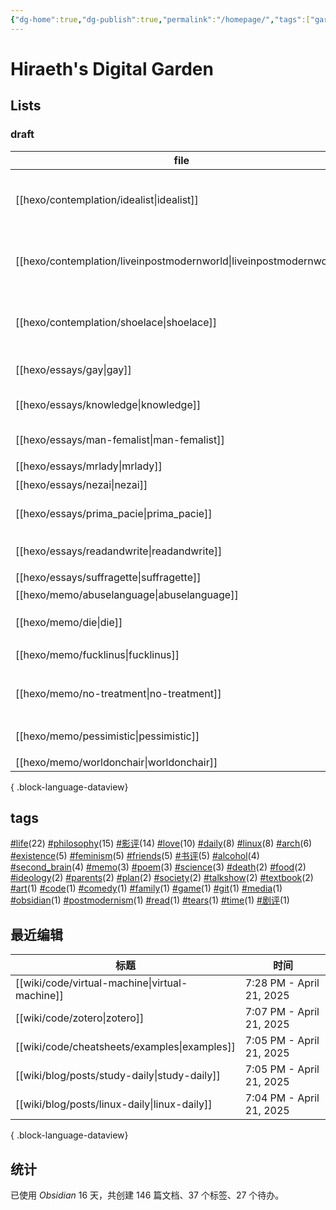```yaml
---
{"dg-home":true,"dg-publish":true,"permalink":"/homepage/","tags":["gardenEntry"],"dgPassFrontmatter":true,"noteIcon":""}
---
```



# Hiraeth's Digital Garden

## Lists

### draft

| file                                                                   | title               | tags                                                         |
| ---------------------------------------------------------------------- | ------------------- | ------------------------------------------------------------ |
| [[hexo/contemplation/idealist\|idealist]]                           | 一个理想主义者的辩白          | <ul><li>philosophy</li><li>life</li><li>existence</li></ul>  |
| [[hexo/contemplation/liveinpostmodernworld\|liveinpostmodernworld]] | 后现代生活               | <ul><li>life</li><li>society</li><li>postmodernism</li></ul> |
| [[hexo/contemplation/shoelace\|shoelace]]                           | 饥饿的死刑犯              | <ul><li>philosophy</li><li>life</li><li>death</li></ul>      |
| [[hexo/essays/gay\|gay]]                                            | 从男同看父权制             | <ul></ul>                                                    |
| [[hexo/essays/knowledge\|knowledge]]                                | 什么是知识               | <ul><li>philosophy</li></ul>                                 |
| [[hexo/essays/man-femalist\|man-femalist]]                          | 身为男性的女权主义者          | <ul></ul>                                                    |
| [[hexo/essays/mrlady\|mrlady]]                                      | 先生女士                | <ul></ul>                                                    |
| [[hexo/essays/nezai\|nezai]]                                        | 魔童哪吒                | 影评                                                           |
| [[hexo/essays/prima_pacie\|prima_pacie]]                            | 《初步举证》              | <ul><li>影评</li></ul>                                         |
| [[hexo/essays/readandwrite\|readandwrite]]                          | readandwrite        | <ul><li>read</li></ul>                                       |
| [[hexo/essays/suffragette\|suffragette]]                            | suffragette         | <ul></ul>                                                    |
| [[hexo/memo/abuselanguage\|abuselanguage]]                          | 对语言的滥用              | \-                                                           |
| [[hexo/memo/die\|die]]                                              | 无论如何                | <ul><li>life</li></ul>                                       |
| [[hexo/memo/fucklinus\|fucklinus]]                                  | So linux, Fuck you! | <ul></ul>                                                    |
| [[hexo/memo/no-treatment\|no-treatment]]                            | 为什么拒绝治疗             | <ul><li>life</li><li>philosophy</li></ul>                    |
| [[hexo/memo/pessimistic\|pessimistic]]                              | 社会学的悲观倾向            | <ul><li>philosophy</li></ul>                                 |
| [[hexo/memo/worldonchair\|worldonchair]]                            | worldonchair        | <ul></ul>                                                    |

{ .block-language-dataview}

<!--
| file                                                                   | title                | tags                                                                                           | version    |
| ---------------------------------------------------------------------- | -------------------- | ---------------------------------------------------------------------------------------------- | ---------- |
| [[hexo/diary/breakup\|breakup]]                                     | 广式早午饭、紫竹院公园和酒吧的一天    | <ul><li>love</li><li>friends</li><li>life</li></ul>                                            | stable     |
| [[hexo/diary/dormitory\|dormitory]]                                 | 记又一次搬宿舍              | <ul><li>daily</li></ul>                                                                        | stable     |
| [[hexo/diary/intophd\|intophd]]                                     | 考博后续                 | <ul><li>life</li></ul>                                                                         | stable     |
| [[hexo/diary/jinzhou\|jinzhou]]                                     | 清明锦州行                | <ul><li>daily</li><li>life</li></ul>                                                           | stable     |
| [[hexo/diary/party\|party]]                                         | party                | <ul><li>friends</li><li>alcohol</li></ul>                                                      | stable     |
| [[hexo/diary/phd\|phd]]                                             | 考博前后的小记              | <ul><li>life</li><li>tears</li></ul>                                                           | stable     |
| [[hexo/diary/starbuck\|starbuck]]                                   | 宜宾招待所、北京坊、星巴克的一天     | <ul><li>alcohol</li><li>friends</li><li>food</li><li>life</li><li>love</li><li>daily</li></ul> | stable     |
| [[hexo/diary/ti12\|ti12]]                                           | Enjoy Dota, enjoy    | <ul><li>game</li></ul>                                                                         | stable     |
| [[hexo/essays/Barbie\|Barbie]]                                      | 作为商品的《芭比》：一部不能更好的电影  | <ul><li>影评</li><li>feminism</li></ul>                                                          | stable     |
| [[hexo/essays/science\|science]]                                    | 自然科学何以可能             | <ul><li>philosophy</li><li>science</li></ul>                                                   | stable     |
| [[hexo/essays/talkshow\|talkshow]]                                  | 对脱口秀的一些看法            | <ul><li>comedy</li><li>life</li></ul>                                                          | stable     |
| [[hexo/essays/xiaoshideta\|xiaoshideta]]                            | 锐评《消失的她》             | <ul><li>影评</li></ul>                                                                           | stable     |
| [[hexo/contemplation/Existence\|Existence]]                         | 我存在！                 | <ul><li>existence</li><li>philosophy</li></ul>                                                 | rc         |
| [[hexo/contemplation/free-and-death\|free-and-death]]               | 若自杀不自由，则生存不勇敢        | <ul><li>philosophy</li><li>death</li></ul>                                                     | rc         |
| [[hexo/contemplation/loveillusion\|loveillusion]]                   | 千万种爱情，和我的爱情          | <ul><li>love</li><li>friends</li><li>life</li><li>poem</li></ul>                               | rc         |
| [[hexo/contemplation/question\|question]]                           | 哲学是发问                | <ul><li>philosophy</li><li>existence</li></ul>                                                 | rc         |
| [[hexo/diary/cook\|cook]]                                           | 厨艺养成ing              | <ul><li>food</li></ul>                                                                         | rc         |
| [[hexo/essays/evacuate\|evacuate]]                                  | 《从21世纪安全撤离》影评        | <ul><li>影评</li></ul>                                                                           | rc         |
| [[hexo/essays/introspection\|introspection]]                        | 一些反思                 | <ul><li>talkshow</li></ul>                                                                     | rc         |
| [[hexo/memo/whyblog\|whyblog]]                                      | 为什么写博客？              | <ul><li>memo</li><li>life</li></ul>                                                            | rc         |
| [[hexo/dynamic/fragmentsaboutlove\|fragmentsaboutlove]]             | 对感情的零碎想法             | <ul><li>love</li><li>life</li></ul>                                                            | hide       |
| [[hexo/contemplation/idealist\|idealist]]                           | 一个理想主义者的辩白           | <ul><li>philosophy</li><li>life</li><li>existence</li></ul>                                    | draft      |
| [[hexo/contemplation/liveinpostmodernworld\|liveinpostmodernworld]] | 后现代生活                | <ul><li>life</li><li>society</li><li>postmodernism</li></ul>                                   | draft      |
| [[hexo/contemplation/shoelace\|shoelace]]                           | 饥饿的死刑犯               | <ul><li>philosophy</li><li>life</li><li>death</li></ul>                                        | draft      |
| [[hexo/essays/gay\|gay]]                                            | 从男同看父权制              | <ul></ul>                                                                                      | draft      |
| [[hexo/essays/knowledge\|knowledge]]                                | 什么是知识                | <ul><li>philosophy</li></ul>                                                                   | draft      |
| [[hexo/essays/man-femalist\|man-femalist]]                          | 身为男性的女权主义者           | <ul></ul>                                                                                      | draft      |
| [[hexo/essays/mrlady\|mrlady]]                                      | 先生女士                 | <ul></ul>                                                                                      | draft      |
| [[hexo/essays/nezai\|nezai]]                                        | 魔童哪吒                 | 影评                                                                                             | draft      |
| [[hexo/essays/prima_pacie\|prima_pacie]]                            | 《初步举证》               | <ul><li>影评</li></ul>                                                                           | draft      |
| [[hexo/essays/readandwrite\|readandwrite]]                          | readandwrite         | <ul><li>read</li></ul>                                                                         | draft      |
| [[hexo/essays/suffragette\|suffragette]]                            | suffragette          | <ul></ul>                                                                                      | draft      |
| [[hexo/memo/abuselanguage\|abuselanguage]]                          | 对语言的滥用               | \-                                                                                             | draft      |
| [[hexo/memo/die\|die]]                                              | 无论如何                 | <ul><li>life</li></ul>                                                                         | draft      |
| [[hexo/memo/fucklinus\|fucklinus]]                                  | So linux, Fuck you!  | <ul></ul>                                                                                      | draft      |
| [[hexo/memo/no-treatment\|no-treatment]]                            | 为什么拒绝治疗              | <ul><li>life</li><li>philosophy</li></ul>                                                      | draft      |
| [[hexo/memo/pessimistic\|pessimistic]]                              | 社会学的悲观倾向             | <ul><li>philosophy</li></ul>                                                                   | draft      |
| [[hexo/memo/worldonchair\|worldonchair]]                            | worldonchair         | <ul></ul>                                                                                      | draft      |
| [[hexo/diary/plan\|plan]]                                           | 做点计划                 | <ul><li>plan</li></ul>                                                                         | deprecated |
| [[hexo/essays/art9game\|art9game]]                                  | 第九艺术                 | <ul><li>art</li></ul>                                                                          | beta       |
| [[hexo/essays/herstory\|herstory]]                                  | 不要玩他们的游戏             | <ul><li>影评</li><li>feminism</li></ul>                                                          | beta       |
| [[hexo/essays/jumping\|jumping]]                                    | 阿里巴巴后续               | \-                                                                                             | beta       |
| [[hexo/memo/intheworld\|intheworld]]                                | 疲惫地入世                | <ul><li>life</li><li>daily</li></ul>                                                           | beta       |
| [[hexo/memo/repeat\|repeat]]                                        | 重复的效果                | <ul></ul>                                                                                      | beta       |
| [[hexo/memo/shameknowledge\|shameknowledge]]                        | 某种对知识的羞耻             | memo                                                                                           | beta       |
| [[hexo/memo/vmc\|vmc]]                                              | 从智能底盘说起              | <ul><li>memo</li></ul>                                                                         | beta       |
| [[hexo/about\|about]]                                               | about                | \-                                                                                             | \-         |
| [[hexo/blunt/trashman\|trashman]]                                   | 骂男人                  | <ul><li>feminism</li></ul>                                                                     | \-         |
| [[hexo/blunt/trashwoman\|trashwoman]]                               | 骂女人                  | <ul></ul>                                                                                      | \-         |
| [[hexo/diary/week\|week]]                                           | 一些周记                 | <ul><li>daily</li></ul>                                                                        | \-         |
| [[hexo/dynamic/bookfilmmusicreview\|bookfilmmusicreview]]           | 书影音评合集               | <ul><li>书评</li><li>影评</li></ul>                                                                | \-         |
| [[hexo/dynamic/timetable\|timetable]]                               | 间歇性踌躇满志              | <ul><li>daily</li><li>life</li></ul>                                                           | \-         |
| [[hexo/dynamic/update\|update]]                                     | 近期更新与往期推荐            | <ul></ul>                                                                                      | \-         |
| [[hexo/essays/JohnnyKeepWalking\|JohnnyKeepWalking]]                | 《年会不能停》的简单影评         | <ul><li>影评</li><li>ideology</li></ul>                                                          | \-         |
| [[hexo/essays/alibaba\|alibaba]]                                    | 做题家、数学家和无良媒体         | <ul><li>media</li></ul>                                                                        | \-         |
| [[hexo/essays/copyleft\|copyleft]]                                  | copyleft             | <ul></ul>                                                                                      | \-         |
| [[hexo/essays/dome\|dome]]                                          | 诺顿穹顶、决定论与自由意志        | <ul><li>science</li><li>philosophy</li><li>life</li></ul>                                      | \-         |
| [[hexo/essays/fire-of-love\|fire-of-love]]                          | 跃入永恒的爱情              | <ul><li>love</li><li>friends</li><li>影评</li></ul>                                              | \-         |
| [[hexo/essays/freedom\|freedom]]                                    | freedom              | <ul></ul>                                                                                      | \-         |
| [[hexo/essays/homeless\|homeless]]                                  | 无家可归之人               | <ul><li>parents</li><li>family</li></ul>                                                       | \-         |
| [[hexo/essays/introexistentialism\|introexistentialism]]            | 当代危机和存在主义            | <ul><li>philosophy</li><li>life</li><li>existence</li></ul>                                    | \-         |
| [[hexo/essays/introphilosophy\|introphilosophy]]                    | 前往痛苦之路：个人观点的哲学入门推荐   | <ul><li>philosophy</li></ul>                                                                   | \-         |
| [[hexo/essays/memoryandidentity\|memoryandidentity]]                | 记忆与个人同一性             | <ul><li>existence</li><li>philosophy</li></ul>                                                 | \-         |
| [[hexo/essays/onlytheriverflows\|onlytheriverflows]]                | 《河边的错误》影评            | <ul><li>影评</li><li>书评</li></ul>                                                                | \-         |
| [[hexo/essays/orb\|orb]]                                            | ？                    | <ul><li>philosophy</li></ul>                                                                   | \-         |
| [[hexo/essays/pegasus2\|pegasus2]]                                  | 《飞驰人生2》观后感           | <ul><li>影评</li></ul>                                                                           | \-         |
| [[hexo/essays/replicant\|replicant]]                                | 神、人、人造人和弑父           | \-                                                                                             | \-         |
| [[hexo/essays/road\|road]]                                          | 在路上：对公路电影的粗浅看法       | <ul><li>影评</li></ul>                                                                           | \-         |
| [[hexo/essays/science2\|science2]]                                  | 作为一种方法论的科学           | \-                                                                                             | \-         |
| [[hexo/essays/sciencefiction\|sciencefiction]]                      | 对科幻的一点看法             | <ul><li>science</li></ul>                                                                      | \-         |
| [[hexo/essays/talkshow-patch\|talkshow-patch]]                      | 再谈脱口秀:一些澄清和狡辩，以及再次锐评 | <ul><li>talkshow</li><li>feminism</li></ul>                                                    | \-         |
| [[hexo/essays/yolo\|yolo]]                                          | 《热辣滚烫》观后感            | <ul><li>影评</li></ul>                                                                           | \-         |
| [[hexo/memo/2am\|2am]]                                              | 凌晨两点半                | <ul><li>poem</li></ul>                                                                         | \-         |
| [[hexo/memo/No\|No]]                                                | No!                  | <ul><li>poem</li></ul>                                                                         | \-         |
| [[hexo/memo/actingparents\|actingparents]]                          | 对父母形象的表演             | <ul><li>parents</li></ul>                                                                      | \-         |
| [[hexo/memo/arrowoftime\|arrowoftime]]                              | 时间是一种幻觉              | <ul><li>time</li><li>love</li></ul>                                                            | \-         |
| [[hexo/memo/heartofpoplar\|heartofpoplar]]                          | heartofpoplar        | \-                                                                                             | \-         |
| [[hexo/memo/idiot\|idiot]]                                          | 《白痴》！                | <ul><li>书评</li><li>剧评</li></ul>                                                                | \-         |
| [[hexo/memo/kafka\|kafka]]                                          | kafka                | <ul><li>书评</li></ul>                                                                           | \-         |
| [[hexo/memo/marriage\|marriage]]                                    | 婚姻、爱情、自我和孤独          | <ul><li>影评</li><li>life</li><li>love</li></ul>                                                 | \-         |
| [[hexo/memo/oneisnone\|oneisnone]]                                  | 只有一次等于没有             | <ul><li>life</li><li>arch</li><li>love</li></ul>                                               | \-         |
| [[hexo/memo/pieces-of-me\|pieces-of-me]]                            | 我的碎片                 | \-                                                                                             | \-         |
| [[hexo/memo/whim\|whim]]                                            | 我脑袋里的杂乱想法            | <ul><li>daily</li><li>life</li><li>love</li></ul>                                              | \-         |
| [[hexo/memo/whotomarry\|whotomarry]]                                | 生活在一起                | <ul><li>love</li><li>life</li></ul>                                                            | \-         |
| [[hexo/test\|test]]                                                 | 测试                   | \-                                                                                             | \-         |

{ .block-language-dataview}
-->

<!--
beta:
| file                                            | title    | excerpt                 | tags                                  |
| ----------------------------------------------- | -------- | ----------------------- | ------------------------------------- |
| [[hexo/essays/art9game\|art9game]]           | 第九艺术     | 作为第九艺术的游戏               | <ul><li>art</li></ul>                 |
| [[hexo/essays/herstory\|herstory]]           | 不要玩他们的游戏 | 《好东西》的观后赞美              | <ul><li>影评</li><li>feminism</li></ul> |
| [[hexo/essays/jumping\|jumping]]             | 阿里巴巴后续   | 姜萍事件的后续                 | \-                                    |
| [[hexo/memo/intheworld\|intheworld]]         | 疲惫地入世    | I'm so tired, exhausted | <ul><li>life</li><li>daily</li></ul>  |
| [[hexo/memo/repeat\|repeat]]                 | 重复的效果    | 突然关于重复的效果               | <ul></ul>                             |
| [[hexo/memo/shameknowledge\|shameknowledge]] | 某种对知识的羞耻 | 某种对知识的羞耻                | memo                                  |
| [[hexo/memo/vmc\|vmc]]                       | 从智能底盘说起  | 存在于现实世界的方式              | <ul><li>memo</li></ul>                |

{ .block-language-dataview}
rc:
| file                                                     | title         | excerpt                                                            | tags                                                             |
| -------------------------------------------------------- | ------------- | ------------------------------------------------------------------ | ---------------------------------------------------------------- |
| [[hexo/contemplation/Existence\|Existence]]           | 我存在！          | 焦虑、抑郁和荒诞激情，促使我企图用某种方式消耗掉我自己。我要在我耗尽的过程中写下我自己，非这样不可。                 | <ul><li>existence</li><li>philosophy</li></ul>                   |
| [[hexo/contemplation/free-and-death\|free-and-death]] | 若自杀不自由，则生存不勇敢 | 人没有出生的自由，却有死亡的义务。因此，人没有活着的责任，并应该有死亡的的权利。正因为人随时可以自杀，才使得坚持活着是需要勇气的事。 | <ul><li>philosophy</li><li>death</li></ul>                       |
| [[hexo/contemplation/loveillusion\|loveillusion]]     | 千万种爱情，和我的爱情   | 爱情也许是一种幻光，但人总要追逐的幻光，否则如臧克家的诗：“但谁把幻光看成幻光，谁便沉入无边的苦海”。                | <ul><li>love</li><li>friends</li><li>life</li><li>poem</li></ul> |
| [[hexo/contemplation/question\|question]]             | 哲学是发问         | 与其回答“哲学是什么”，不如考虑“什么是哲学”。在我看来，不断地提问，是哲学的重要部分。                       | <ul><li>philosophy</li><li>existence</li></ul>                   |
| [[hexo/diary/cook\|cook]]                             | 厨艺养成ing       | 关于做饭的记录和总结                                                         | <ul><li>food</li></ul>                                           |
| [[hexo/essays/evacuate\|evacuate]]                    | 《从21世纪安全撤离》影评 | 形式大于内容，但是真的很大。                                                     | <ul><li>影评</li></ul>                                             |
| [[hexo/essays/introspection\|introspection]]          | 一些反思          | 在和朋友交流后的反思，和其他思考。                                                  | <ul><li>talkshow</li></ul>                                       |
| [[hexo/memo/whyblog\|whyblog]]                        | 为什么写博客？       | 假如博客是为了记录，那又为什么要记录呢？                                               | <ul><li>memo</li><li>life</li></ul>                              |

{ .block-language-dataview}
draft:
| file                                                                   | title               | excerpt                                          | tags                                                         |
| ---------------------------------------------------------------------- | ------------------- | ------------------------------------------------ | ------------------------------------------------------------ |
| [[hexo/contemplation/idealist\|idealist]]                           | 一个理想主义者的辩白          | 它决不能使我屈服！                                        | <ul><li>philosophy</li><li>life</li><li>existence</li></ul>  |
| [[hexo/contemplation/liveinpostmodernworld\|liveinpostmodernworld]] | 后现代生活               | \-                                               | <ul><li>life</li><li>society</li><li>postmodernism</li></ul> |
| [[hexo/contemplation/shoelace\|shoelace]]                           | 饥饿的死刑犯              | \-                                               | <ul><li>philosophy</li><li>life</li><li>death</li></ul>      |
| [[hexo/essays/gay\|gay]]                                            | 从男同看父权制             | \-                                               | <ul></ul>                                                    |
| [[hexo/essays/knowledge\|knowledge]]                                | 什么是知识               | 关于知识论的话题                                         | <ul><li>philosophy</li></ul>                                 |
| [[hexo/essays/man-femalist\|man-femalist]]                          | 身为男性的女权主义者          | 一直想要写一些女性主义话题的东西，但是不知道从何说起。不如从个人身份切入，先漫无边际地随意聊聊。 | <ul></ul>                                                    |
| [[hexo/essays/mrlady\|mrlady]]                                      | 先生女士                | \-                                               | <ul></ul>                                                    |
| [[hexo/essays/nezai\|nezai]]                                        | 魔童哪吒                | 全靠同行衬托，中规中矩的动画电影                                 | 影评                                                           |
| [[hexo/essays/prima_pacie\|prima_pacie]]                            | 《初步举证》              | 法律、司法、男性和性文化，谁是罪魁祸首                              | <ul><li>影评</li></ul>                                         |
| [[hexo/essays/readandwrite\|readandwrite]]                          | readandwrite        | 为什么读书与写作？                                        | <ul><li>read</li></ul>                                       |
| [[hexo/essays/suffragette\|suffragette]]                            | suffragette         | \-                                               | <ul></ul>                                                    |
| [[hexo/memo/abuselanguage\|abuselanguage]]                          | 对语言的滥用              | 被乔治·卡琳启发，对使用语言的一些想法                              | \-                                                           |
| [[hexo/memo/die\|die]]                                              | 无论如何                | 无论如何我们都会死                                        | <ul><li>life</li></ul>                                       |
| [[hexo/memo/fucklinus\|fucklinus]]                                  | So linux, Fuck you! | \-                                               | <ul></ul>                                                    |
| [[hexo/memo/no-treatment\|no-treatment]]                            | 为什么拒绝治疗             | 有病也不治                                            | <ul><li>life</li><li>philosophy</li></ul>                    |
| [[hexo/memo/pessimistic\|pessimistic]]                              | 社会学的悲观倾向            | 社会学、西马似乎对未来有一种悲观倾向                               | <ul><li>philosophy</li></ul>                                 |
| [[hexo/memo/worldonchair\|worldonchair]]                            | worldonchair        | 不干不净的衣服放在椅子上。这个世界似乎就是这个状态                        | <ul></ul>                                                    |

{ .block-language-dataview}
others:-->

## tags

<p><span><a class="internal-link" data-href="#life" href="#life" target="_blank" rel="noopener nofollow"></a><a href="#life" class="tag" target="_blank" rel="noopener nofollow">#life</a>(22) <a class="internal-link" data-href="#philosophy" href="#philosophy" target="_blank" rel="noopener nofollow"></a><a href="#philosophy" class="tag" target="_blank" rel="noopener nofollow">#philosophy</a>(15) <a class="internal-link" data-href="#影评" href="#影评" target="_blank" rel="noopener nofollow"></a><a href="#影评" class="tag" target="_blank" rel="noopener nofollow">#影评</a>(14) <a class="internal-link" data-href="#love" href="#love" target="_blank" rel="noopener nofollow"></a><a href="#love" class="tag" target="_blank" rel="noopener nofollow">#love</a>(10) <a class="internal-link" data-href="#daily" href="#daily" target="_blank" rel="noopener nofollow"></a><a href="#daily" class="tag" target="_blank" rel="noopener nofollow">#daily</a>(8) <a class="internal-link" data-href="#linux" href="#linux" target="_blank" rel="noopener nofollow"></a><a href="#linux" class="tag" target="_blank" rel="noopener nofollow">#linux</a>(8) <a class="internal-link" data-href="#arch" href="#arch" target="_blank" rel="noopener nofollow"></a><a href="#arch" class="tag" target="_blank" rel="noopener nofollow">#arch</a>(6) <a class="internal-link" data-href="#existence" href="#existence" target="_blank" rel="noopener nofollow"></a><a href="#existence" class="tag" target="_blank" rel="noopener nofollow">#existence</a>(5) <a class="internal-link" data-href="#feminism" href="#feminism" target="_blank" rel="noopener nofollow"></a><a href="#feminism" class="tag" target="_blank" rel="noopener nofollow">#feminism</a>(5) <a class="internal-link" data-href="#friends" href="#friends" target="_blank" rel="noopener nofollow"></a><a href="#friends" class="tag" target="_blank" rel="noopener nofollow">#friends</a>(5) <a class="internal-link" data-href="#书评" href="#书评" target="_blank" rel="noopener nofollow"></a><a href="#书评" class="tag" target="_blank" rel="noopener nofollow">#书评</a>(5) <a class="internal-link" data-href="#alcohol" href="#alcohol" target="_blank" rel="noopener nofollow"></a><a href="#alcohol" class="tag" target="_blank" rel="noopener nofollow">#alcohol</a>(4) <a class="internal-link" data-href="#second_brain" href="#second_brain" target="_blank" rel="noopener nofollow"></a><a href="#second_brain" class="tag" target="_blank" rel="noopener nofollow">#second_brain</a>(4) <a class="internal-link" data-href="#memo" href="#memo" target="_blank" rel="noopener nofollow"></a><a href="#memo" class="tag" target="_blank" rel="noopener nofollow">#memo</a>(3) <a class="internal-link" data-href="#poem" href="#poem" target="_blank" rel="noopener nofollow"></a><a href="#poem" class="tag" target="_blank" rel="noopener nofollow">#poem</a>(3) <a class="internal-link" data-href="#science" href="#science" target="_blank" rel="noopener nofollow"></a><a href="#science" class="tag" target="_blank" rel="noopener nofollow">#science</a>(3) <a class="internal-link" data-href="#death" href="#death" target="_blank" rel="noopener nofollow"></a><a href="#death" class="tag" target="_blank" rel="noopener nofollow">#death</a>(2) <a class="internal-link" data-href="#food" href="#food" target="_blank" rel="noopener nofollow"></a><a href="#food" class="tag" target="_blank" rel="noopener nofollow">#food</a>(2) <a class="internal-link" data-href="#ideology" href="#ideology" target="_blank" rel="noopener nofollow"></a><a href="#ideology" class="tag" target="_blank" rel="noopener nofollow">#ideology</a>(2) <a class="internal-link" data-href="#parents" href="#parents" target="_blank" rel="noopener nofollow"></a><a href="#parents" class="tag" target="_blank" rel="noopener nofollow">#parents</a>(2) <a class="internal-link" data-href="#plan" href="#plan" target="_blank" rel="noopener nofollow"></a><a href="#plan" class="tag" target="_blank" rel="noopener nofollow">#plan</a>(2) <a class="internal-link" data-href="#society" href="#society" target="_blank" rel="noopener nofollow"></a><a href="#society" class="tag" target="_blank" rel="noopener nofollow">#society</a>(2) <a class="internal-link" data-href="#talkshow" href="#talkshow" target="_blank" rel="noopener nofollow"></a><a href="#talkshow" class="tag" target="_blank" rel="noopener nofollow">#talkshow</a>(2) <a class="internal-link" data-href="#textbook" href="#textbook" target="_blank" rel="noopener nofollow"></a><a href="#textbook" class="tag" target="_blank" rel="noopener nofollow">#textbook</a>(2) <a class="internal-link" data-href="#art" href="#art" target="_blank" rel="noopener nofollow"></a><a href="#art" class="tag" target="_blank" rel="noopener nofollow">#art</a>(1) <a class="internal-link" data-href="#code" href="#code" target="_blank" rel="noopener nofollow"></a><a href="#code" class="tag" target="_blank" rel="noopener nofollow">#code</a>(1) <a class="internal-link" data-href="#comedy" href="#comedy" target="_blank" rel="noopener nofollow"></a><a href="#comedy" class="tag" target="_blank" rel="noopener nofollow">#comedy</a>(1) <a class="internal-link" data-href="#family" href="#family" target="_blank" rel="noopener nofollow"></a><a href="#family" class="tag" target="_blank" rel="noopener nofollow">#family</a>(1) <a class="internal-link" data-href="#game" href="#game" target="_blank" rel="noopener nofollow"></a><a href="#game" class="tag" target="_blank" rel="noopener nofollow">#game</a>(1) <a class="internal-link" data-href="#git" href="#git" target="_blank" rel="noopener nofollow"></a><a href="#git" class="tag" target="_blank" rel="noopener nofollow">#git</a>(1) <a class="internal-link" data-href="#media" href="#media" target="_blank" rel="noopener nofollow"></a><a href="#media" class="tag" target="_blank" rel="noopener nofollow">#media</a>(1) <a class="internal-link" data-href="#obsidian" href="#obsidian" target="_blank" rel="noopener nofollow"></a><a href="#obsidian" class="tag" target="_blank" rel="noopener nofollow">#obsidian</a>(1) <a class="internal-link" data-href="#postmodernism" href="#postmodernism" target="_blank" rel="noopener nofollow"></a><a href="#postmodernism" class="tag" target="_blank" rel="noopener nofollow">#postmodernism</a>(1) <a class="internal-link" data-href="#read" href="#read" target="_blank" rel="noopener nofollow"></a><a href="#read" class="tag" target="_blank" rel="noopener nofollow">#read</a>(1) <a class="internal-link" data-href="#tears" href="#tears" target="_blank" rel="noopener nofollow"></a><a href="#tears" class="tag" target="_blank" rel="noopener nofollow">#tears</a>(1) <a class="internal-link" data-href="#time" href="#time" target="_blank" rel="noopener nofollow"></a><a href="#time" class="tag" target="_blank" rel="noopener nofollow">#time</a>(1) <a class="internal-link" data-href="#剧评" href="#剧评" target="_blank" rel="noopener nofollow"></a><a href="#剧评" class="tag" target="_blank" rel="noopener nofollow">#剧评</a>(1)</span></p>

## 最近编辑

| 标题                                                | 时间                       |
| ------------------------------------------------- | ------------------------ |
| [[wiki/code/virtual-machine\|virtual-machine]] | 7:28 PM - April 21, 2025 |
| [[wiki/code/zotero\|zotero]]                   | 7:07 PM - April 21, 2025 |
| [[wiki/code/cheatsheets/examples\|examples]]   | 7:05 PM - April 21, 2025 |
| [[wiki/blog/posts/study-daily\|study-daily]]   | 7:05 PM - April 21, 2025 |
| [[wiki/blog/posts/linux-daily\|linux-daily]]   | 7:04 PM - April 21, 2025 |

{ .block-language-dataview}

<!--
| 标题                                                | 时间                       |
| ------------------------------------------------- | ------------------------ |
| [[wiki/code/virtual-machine\|virtual-machine]] | 7:28 PM - April 21, 2025 |
| [[wiki/code/zotero\|zotero]]                   | 7:07 PM - April 21, 2025 |
| [[wiki/code/cheatsheets/examples\|examples]]   | 7:05 PM - April 21, 2025 |
| [[wiki/blog/posts/study-daily\|study-daily]]   | 7:05 PM - April 21, 2025 |
| [[wiki/blog/posts/linux-daily\|linux-daily]]   | 7:04 PM - April 21, 2025 |

{ .block-language-dataview} -->

## 统计

<p><span>已使用 <em>Obsidian</em> 16 天，共创建 146 篇文档、37 个标签、27 个待办。 <br><br></span></p>

<!--
| tags                                                                                           | link                                                                                                                                                                                                                                                                                                                                                                                                                                                                                                                                         |
| ---------------------------------------------------------------------------------------------- | -------------------------------------------------------------------------------------------------------------------------------------------------------------------------------------------------------------------------------------------------------------------------------------------------------------------------------------------------------------------------------------------------------------------------------------------------------------------------------------------------------------------------------------------- |
| \-                                                                                             | <ul><li>[[hexo/about.md\\|about]]</li><li>[[hexo/essays/jumping.md\\|jumping]]</li><li>[[hexo/essays/replicant.md\\|replicant]]</li><li>[[hexo/essays/science2.md\\|science2]]</li><li>[[hexo/memo/abuselanguage.md\\|abuselanguage]]</li><li>[[hexo/memo/heartofpoplar.md\\|heartofpoplar]]</li><li>[[hexo/memo/pieces-of-me.md\\|pieces-of-me]]</li><li>[[hexo/test.md\\|test]]</li></ul>                                                                                                                                                  |
| <ul></ul>                                                                                      | <ul><li>[[hexo/blunt/trashwoman.md\\|trashwoman]]</li><li>[[hexo/dynamic/update.md\\|update]]</li><li>[[hexo/essays/copyleft.md\\|copyleft]]</li><li>[[hexo/essays/freedom.md\\|freedom]]</li><li>[[hexo/essays/gay.md\\|gay]]</li><li>[[hexo/essays/man-femalist.md\\|man-femalist]]</li><li>[[hexo/essays/mrlady.md\\|mrlady]]</li><li>[[hexo/essays/suffragette.md\\|suffragette]]</li><li>[[hexo/memo/fucklinus.md\\|fucklinus]]</li><li>[[hexo/memo/repeat.md\\|repeat]]</li><li>[[hexo/memo/worldonchair.md\\|worldonchair]]</li></ul> |
| <ul><li>alcohol</li><li>friends</li><li>food</li><li>life</li><li>love</li><li>daily</li></ul> | <ul><li>[[hexo/diary/starbuck.md\\|starbuck]]</li></ul>                                                                                                                                                                                                                                                                                                                                                                                                                                                                                      |
| <ul><li>art</li></ul>                                                                          | <ul><li>[[hexo/essays/art9game.md\\|art9game]]</li></ul>                                                                                                                                                                                                                                                                                                                                                                                                                                                                                     |
| <ul><li>comedy</li><li>life</li></ul>                                                          | <ul><li>[[hexo/essays/talkshow.md\\|talkshow]]</li></ul>                                                                                                                                                                                                                                                                                                                                                                                                                                                                                     |
| <ul><li>daily</li></ul>                                                                        | <ul><li>[[hexo/diary/dormitory.md\\|dormitory]]</li><li>[[hexo/diary/week.md\\|week]]</li></ul>                                                                                                                                                                                                                                                                                                                                                                                                                                              |
| <ul><li>daily</li><li>life</li></ul>                                                           | <ul><li>[[hexo/diary/jinzhou.md\\|jinzhou]]</li><li>[[hexo/dynamic/timetable.md\\|timetable]]</li></ul>                                                                                                                                                                                                                                                                                                                                                                                                                                      |
| <ul><li>daily</li><li>life</li><li>love</li></ul>                                              | <ul><li>[[hexo/memo/whim.md\\|whim]]</li></ul>                                                                                                                                                                                                                                                                                                                                                                                                                                                                                               |
| <ul><li>existence</li><li>philosophy</li></ul>                                                 | <ul><li>[[hexo/contemplation/Existence.md\\|Existence]]</li><li>[[hexo/essays/memoryandidentity.md\\|memoryandidentity]]</li></ul>                                                                                                                                                                                                                                                                                                                                                                                                           |
| <ul><li>feminism</li></ul>                                                                     | <ul><li>[[hexo/blunt/trashman.md\\|trashman]]</li></ul>                                                                                                                                                                                                                                                                                                                                                                                                                                                                                      |
| <ul><li>food</li></ul>                                                                         | <ul><li>[[hexo/diary/cook.md\\|cook]]</li></ul>                                                                                                                                                                                                                                                                                                                                                                                                                                                                                              |
| <ul><li>friends</li><li>alcohol</li></ul>                                                      | <ul><li>[[hexo/diary/party.md\\|party]]</li></ul>                                                                                                                                                                                                                                                                                                                                                                                                                                                                                            |
| <ul><li>game</li></ul>                                                                         | <ul><li>[[hexo/diary/ti12.md\\|ti12]]</li></ul>                                                                                                                                                                                                                                                                                                                                                                                                                                                                                              |
| <ul><li>life</li></ul>                                                                         | <ul><li>[[hexo/diary/intophd.md\\|intophd]]</li><li>[[hexo/memo/die.md\\|die]]</li></ul>                                                                                                                                                                                                                                                                                                                                                                                                                                                     |
| <ul><li>life</li><li>arch</li><li>love</li></ul>                                               | <ul><li>[[hexo/memo/oneisnone.md\\|oneisnone]]</li></ul>                                                                                                                                                                                                                                                                                                                                                                                                                                                                                     |
| <ul><li>life</li><li>daily</li></ul>                                                           | <ul><li>[[hexo/memo/intheworld.md\\|intheworld]]</li></ul>                                                                                                                                                                                                                                                                                                                                                                                                                                                                                   |
| <ul><li>life</li><li>philosophy</li></ul>                                                      | <ul><li>[[hexo/memo/no-treatment.md\\|no-treatment]]</li></ul>                                                                                                                                                                                                                                                                                                                                                                                                                                                                               |
| <ul><li>life</li><li>society</li><li>postmodernism</li></ul>                                   | <ul><li>[[hexo/contemplation/liveinpostmodernworld.md\\|liveinpostmodernworld]]</li></ul>                                                                                                                                                                                                                                                                                                                                                                                                                                                    |
| <ul><li>life</li><li>tears</li></ul>                                                           | <ul><li>[[hexo/diary/phd.md\\|phd]]</li></ul>                                                                                                                                                                                                                                                                                                                                                                                                                                                                                                |
| <ul><li>love</li><li>friends</li><li>life</li></ul>                                            | <ul><li>[[hexo/diary/breakup.md\\|breakup]]</li></ul>                                                                                                                                                                                                                                                                                                                                                                                                                                                                                        |
| <ul><li>love</li><li>friends</li><li>life</li><li>poem</li></ul>                               | <ul><li>[[hexo/contemplation/loveillusion.md\\|loveillusion]]</li></ul>                                                                                                                                                                                                                                                                                                                                                                                                                                                                      |
| <ul><li>love</li><li>friends</li><li>影评</li></ul>                                              | <ul><li>[[hexo/essays/fire-of-love.md\\|fire-of-love]]</li></ul>                                                                                                                                                                                                                                                                                                                                                                                                                                                                             |
| <ul><li>love</li><li>life</li></ul>                                                            | <ul><li>[[hexo/dynamic/fragmentsaboutlove.md\\|fragmentsaboutlove]]</li><li>[[hexo/memo/whotomarry.md\\|whotomarry]]</li></ul>                                                                                                                                                                                                                                                                                                                                                                                                               |
| <ul><li>media</li></ul>                                                                        | <ul><li>[[hexo/essays/alibaba.md\\|alibaba]]</li></ul>                                                                                                                                                                                                                                                                                                                                                                                                                                                                                       |
| <ul><li>memo</li></ul>                                                                         | <ul><li>[[hexo/memo/vmc.md\\|vmc]]</li></ul>                                                                                                                                                                                                                                                                                                                                                                                                                                                                                                 |
| <ul><li>memo</li><li>life</li></ul>                                                            | <ul><li>[[hexo/memo/whyblog.md\\|whyblog]]</li></ul>                                                                                                                                                                                                                                                                                                                                                                                                                                                                                         |
| <ul><li>parents</li></ul>                                                                      | <ul><li>[[hexo/memo/actingparents.md\\|actingparents]]</li></ul>                                                                                                                                                                                                                                                                                                                                                                                                                                                                             |
| <ul><li>parents</li><li>family</li></ul>                                                       | <ul><li>[[hexo/essays/homeless.md\\|homeless]]</li></ul>                                                                                                                                                                                                                                                                                                                                                                                                                                                                                     |
| <ul><li>philosophy</li></ul>                                                                   | <ul><li>[[hexo/essays/introphilosophy.md\\|introphilosophy]]</li><li>[[hexo/essays/knowledge.md\\|knowledge]]</li><li>[[hexo/essays/orb.md\\|orb]]</li><li>[[hexo/memo/pessimistic.md\\|pessimistic]]</li></ul>                                                                                                                                                                                                                                                                                                                              |
| <ul><li>philosophy</li><li>death</li></ul>                                                     | <ul><li>[[hexo/contemplation/free-and-death.md\\|free-and-death]]</li></ul>                                                                                                                                                                                                                                                                                                                                                                                                                                                                  |
| <ul><li>philosophy</li><li>existence</li></ul>                                                 | <ul><li>[[hexo/contemplation/question.md\\|question]]</li></ul>                                                                                                                                                                                                                                                                                                                                                                                                                                                                              |
| <ul><li>philosophy</li><li>life</li><li>death</li></ul>                                        | <ul><li>[[hexo/contemplation/shoelace.md\\|shoelace]]</li></ul>                                                                                                                                                                                                                                                                                                                                                                                                                                                                              |
| <ul><li>philosophy</li><li>life</li><li>existence</li></ul>                                    | <ul><li>[[hexo/contemplation/idealist.md\\|idealist]]</li><li>[[hexo/essays/introexistentialism.md\\|introexistentialism]]</li></ul>                                                                                                                                                                                                                                                                                                                                                                                                         |
| <ul><li>philosophy</li><li>science</li></ul>                                                   | <ul><li>[[hexo/essays/science.md\\|science]]</li></ul>                                                                                                                                                                                                                                                                                                                                                                                                                                                                                       |
| <ul><li>plan</li></ul>                                                                         | <ul><li>[[hexo/diary/plan.md\\|plan]]</li></ul>                                                                                                                                                                                                                                                                                                                                                                                                                                                                                              |
| <ul><li>poem</li></ul>                                                                         | <ul><li>[[hexo/memo/2am.md\\|2am]]</li><li>[[hexo/memo/No.md\\|No]]</li></ul>                                                                                                                                                                                                                                                                                                                                                                                                                                                                |
| <ul><li>read</li></ul>                                                                         | <ul><li>[[hexo/essays/readandwrite.md\\|readandwrite]]</li></ul>                                                                                                                                                                                                                                                                                                                                                                                                                                                                             |
| <ul><li>science</li></ul>                                                                      | <ul><li>[[hexo/essays/sciencefiction.md\\|sciencefiction]]</li></ul>                                                                                                                                                                                                                                                                                                                                                                                                                                                                         |
| <ul><li>science</li><li>philosophy</li><li>life</li></ul>                                      | <ul><li>[[hexo/essays/dome.md\\|dome]]</li></ul>                                                                                                                                                                                                                                                                                                                                                                                                                                                                                             |
| <ul><li>talkshow</li></ul>                                                                     | <ul><li>[[hexo/essays/introspection.md\\|introspection]]</li></ul>                                                                                                                                                                                                                                                                                                                                                                                                                                                                           |
| <ul><li>talkshow</li><li>feminism</li></ul>                                                    | <ul><li>[[hexo/essays/talkshow-patch.md\\|talkshow-patch]]</li></ul>                                                                                                                                                                                                                                                                                                                                                                                                                                                                         |
| <ul><li>time</li><li>love</li></ul>                                                            | <ul><li>[[hexo/memo/arrowoftime.md\\|arrowoftime]]</li></ul>                                                                                                                                                                                                                                                                                                                                                                                                                                                                                 |
| <ul><li>书评</li></ul>                                                                           | <ul><li>[[hexo/memo/kafka.md\\|kafka]]</li></ul>                                                                                                                                                                                                                                                                                                                                                                                                                                                                                             |
| <ul><li>书评</li><li>剧评</li></ul>                                                                | <ul><li>[[hexo/memo/idiot.md\\|idiot]]</li></ul>                                                                                                                                                                                                                                                                                                                                                                                                                                                                                             |
| <ul><li>书评</li><li>影评</li></ul>                                                                | <ul><li>[[hexo/dynamic/bookfilmmusicreview.md\\|bookfilmmusicreview]]</li></ul>                                                                                                                                                                                                                                                                                                                                                                                                                                                              |
| <ul><li>影评</li></ul>                                                                           | <ul><li>[[hexo/essays/evacuate.md\\|evacuate]]</li><li>[[hexo/essays/pegasus2.md\\|pegasus2]]</li><li>[[hexo/essays/prima_pacie.md\\|prima_pacie]]</li><li>[[hexo/essays/road.md\\|road]]</li><li>[[hexo/essays/xiaoshideta.md\\|xiaoshideta]]</li><li>[[hexo/essays/yolo.md\\|yolo]]</li></ul>                                                                                                                                                                                                                                              |
| <ul><li>影评</li><li>feminism</li></ul>                                                          | <ul><li>[[hexo/essays/Barbie.md\\|Barbie]]</li><li>[[hexo/essays/herstory.md\\|herstory]]</li></ul>                                                                                                                                                                                                                                                                                                                                                                                                                                          |
| <ul><li>影评</li><li>ideology</li></ul>                                                          | <ul><li>[[hexo/essays/JohnnyKeepWalking.md\\|JohnnyKeepWalking]]</li></ul>                                                                                                                                                                                                                                                                                                                                                                                                                                                                   |
| <ul><li>影评</li><li>life</li><li>love</li></ul>                                                 | <ul><li>[[hexo/memo/marriage.md\\|marriage]]</li></ul>                                                                                                                                                                                                                                                                                                                                                                                                                                                                                       |
| <ul><li>影评</li><li>书评</li></ul>                                                                | <ul><li>[[hexo/essays/onlytheriverflows.md\\|onlytheriverflows]]</li></ul>                                                                                                                                                                                                                                                                                                                                                                                                                                                                   |
| memo                                                                                           | <ul><li>[[hexo/memo/shameknowledge.md\\|shameknowledge]]</li></ul>                                                                                                                                                                                                                                                                                                                                                                                                                                                                           |
| 影评                                                                                             | <ul><li>[[hexo/essays/nezai.md\\|nezai]]</li></ul>                                                                                                                                                                                                                                                                                                                                                                                                                                                                                           |

{ .block-language-dataview}

## 最近创建
| 标题                                                | 时间                        |
| ------------------------------------------------- | ------------------------- |
| [[wiki/code/virtual-machine\|virtual-machine]] | 7:24 PM - April 21, 2025  |
| [[wiki/math/Foliation/index\|index]]           | 7:02 PM - April 21, 2025  |
| [[hexo/about\|about]]                          | 6:17 PM - April 21, 2025  |
| [[hexo/memo/abuselanguage\|abuselanguage]]     | 12:48 PM - April 21, 2025 |
| [[hexo/memo/no-treatment\|no-treatment]]       | 9:30 PM - April 20, 2025  |

{ .block-language-dataview}
-->
<!--
## Status
| version    | link                                                                                                                                                                                                                                                                                                                                                                                                                                                                                                                                                                                                                                                                                                                                                                                                                                                                                                                                                                                                                                                                                                                                                                                                                                                                                                                                                                                                                                                                                                                                                                                                                                                                                                                                                                                                                                                                                                                                                               |
| ---------- | ------------------------------------------------------------------------------------------------------------------------------------------------------------------------------------------------------------------------------------------------------------------------------------------------------------------------------------------------------------------------------------------------------------------------------------------------------------------------------------------------------------------------------------------------------------------------------------------------------------------------------------------------------------------------------------------------------------------------------------------------------------------------------------------------------------------------------------------------------------------------------------------------------------------------------------------------------------------------------------------------------------------------------------------------------------------------------------------------------------------------------------------------------------------------------------------------------------------------------------------------------------------------------------------------------------------------------------------------------------------------------------------------------------------------------------------------------------------------------------------------------------------------------------------------------------------------------------------------------------------------------------------------------------------------------------------------------------------------------------------------------------------------------------------------------------------------------------------------------------------------------------------------------------------------------------------------------------------ |
| \-         | <ul><li>[[hexo/about.md\\|about]]</li><li>[[hexo/blunt/trashman.md\\|trashman]]</li><li>[[hexo/blunt/trashwoman.md\\|trashwoman]]</li><li>[[hexo/diary/week.md\\|week]]</li><li>[[hexo/dynamic/bookfilmmusicreview.md\\|bookfilmmusicreview]]</li><li>[[hexo/dynamic/timetable.md\\|timetable]]</li><li>[[hexo/dynamic/update.md\\|update]]</li><li>[[hexo/essays/JohnnyKeepWalking.md\\|JohnnyKeepWalking]]</li><li>[[hexo/essays/alibaba.md\\|alibaba]]</li><li>[[hexo/essays/copyleft.md\\|copyleft]]</li><li>[[hexo/essays/dome.md\\|dome]]</li><li>[[hexo/essays/fire-of-love.md\\|fire-of-love]]</li><li>[[hexo/essays/freedom.md\\|freedom]]</li><li>[[hexo/essays/homeless.md\\|homeless]]</li><li>[[hexo/essays/introexistentialism.md\\|introexistentialism]]</li><li>[[hexo/essays/introphilosophy.md\\|introphilosophy]]</li><li>[[hexo/essays/memoryandidentity.md\\|memoryandidentity]]</li><li>[[hexo/essays/onlytheriverflows.md\\|onlytheriverflows]]</li><li>[[hexo/essays/orb.md\\|orb]]</li><li>[[hexo/essays/pegasus2.md\\|pegasus2]]</li><li>[[hexo/essays/replicant.md\\|replicant]]</li><li>[[hexo/essays/road.md\\|road]]</li><li>[[hexo/essays/science2.md\\|science2]]</li><li>[[hexo/essays/sciencefiction.md\\|sciencefiction]]</li><li>[[hexo/essays/talkshow-patch.md\\|talkshow-patch]]</li><li>[[hexo/essays/yolo.md\\|yolo]]</li><li>[[hexo/memo/2am.md\\|2am]]</li><li>[[hexo/memo/No.md\\|No]]</li><li>[[hexo/memo/actingparents.md\\|actingparents]]</li><li>[[hexo/memo/arrowoftime.md\\|arrowoftime]]</li><li>[[hexo/memo/heartofpoplar.md\\|heartofpoplar]]</li><li>[[hexo/memo/idiot.md\\|idiot]]</li><li>[[hexo/memo/kafka.md\\|kafka]]</li><li>[[hexo/memo/marriage.md\\|marriage]]</li><li>[[hexo/memo/oneisnone.md\\|oneisnone]]</li><li>[[hexo/memo/pieces-of-me.md\\|pieces-of-me]]</li><li>[[hexo/memo/whim.md\\|whim]]</li><li>[[hexo/memo/whotomarry.md\\|whotomarry]]</li><li>[[hexo/test.md\\|test]]</li></ul> |
| beta       | <ul><li>[[hexo/essays/art9game.md\\|art9game]]</li><li>[[hexo/essays/herstory.md\\|herstory]]</li><li>[[hexo/essays/jumping.md\\|jumping]]</li><li>[[hexo/memo/intheworld.md\\|intheworld]]</li><li>[[hexo/memo/repeat.md\\|repeat]]</li><li>[[hexo/memo/shameknowledge.md\\|shameknowledge]]</li><li>[[hexo/memo/vmc.md\\|vmc]]</li></ul>                                                                                                                                                                                                                                                                                                                                                                                                                                                                                                                                                                                                                                                                                                                                                                                                                                                                                                                                                                                                                                                                                                                                                                                                                                                                                                                                                                                                                                                                                                                                                                                                                         |
| deprecated | <ul><li>[[hexo/diary/plan.md\\|plan]]</li></ul>                                                                                                                                                                                                                                                                                                                                                                                                                                                                                                                                                                                                                                                                                                                                                                                                                                                                                                                                                                                                                                                                                                                                                                                                                                                                                                                                                                                                                                                                                                                                                                                                                                                                                                                                                                                                                                                                                                                    |
| draft      | <ul><li>[[hexo/contemplation/idealist.md\\|idealist]]</li><li>[[hexo/contemplation/liveinpostmodernworld.md\\|liveinpostmodernworld]]</li><li>[[hexo/contemplation/shoelace.md\\|shoelace]]</li><li>[[hexo/essays/gay.md\\|gay]]</li><li>[[hexo/essays/knowledge.md\\|knowledge]]</li><li>[[hexo/essays/man-femalist.md\\|man-femalist]]</li><li>[[hexo/essays/mrlady.md\\|mrlady]]</li><li>[[hexo/essays/nezai.md\\|nezai]]</li><li>[[hexo/essays/prima_pacie.md\\|prima_pacie]]</li><li>[[hexo/essays/readandwrite.md\\|readandwrite]]</li><li>[[hexo/essays/suffragette.md\\|suffragette]]</li><li>[[hexo/memo/abuselanguage.md\\|abuselanguage]]</li><li>[[hexo/memo/die.md\\|die]]</li><li>[[hexo/memo/fucklinus.md\\|fucklinus]]</li><li>[[hexo/memo/no-treatment.md\\|no-treatment]]</li><li>[[hexo/memo/pessimistic.md\\|pessimistic]]</li><li>[[hexo/memo/worldonchair.md\\|worldonchair]]</li></ul>                                                                                                                                                                                                                                                                                                                                                                                                                                                                                                                                                                                                                                                                                                                                                                                                                                                                                                                                                                                                                                                      |
| hide       | <ul><li>[[hexo/dynamic/fragmentsaboutlove.md\\|fragmentsaboutlove]]</li></ul>                                                                                                                                                                                                                                                                                                                                                                                                                                                                                                                                                                                                                                                                                                                                                                                                                                                                                                                                                                                                                                                                                                                                                                                                                                                                                                                                                                                                                                                                                                                                                                                                                                                                                                                                                                                                                                                                                      |
| rc         | <ul><li>[[hexo/contemplation/Existence.md\\|Existence]]</li><li>[[hexo/contemplation/free-and-death.md\\|free-and-death]]</li><li>[[hexo/contemplation/loveillusion.md\\|loveillusion]]</li><li>[[hexo/contemplation/question.md\\|question]]</li><li>[[hexo/diary/cook.md\\|cook]]</li><li>[[hexo/essays/evacuate.md\\|evacuate]]</li><li>[[hexo/essays/introspection.md\\|introspection]]</li><li>[[hexo/memo/whyblog.md\\|whyblog]]</li></ul>                                                                                                                                                                                                                                                                                                                                                                                                                                                                                                                                                                                                                                                                                                                                                                                                                                                                                                                                                                                                                                                                                                                                                                                                                                                                                                                                                                                                                                                                                                                   |
| stable     | <ul><li>[[hexo/diary/breakup.md\\|breakup]]</li><li>[[hexo/diary/dormitory.md\\|dormitory]]</li><li>[[hexo/diary/intophd.md\\|intophd]]</li><li>[[hexo/diary/jinzhou.md\\|jinzhou]]</li><li>[[hexo/diary/party.md\\|party]]</li><li>[[hexo/diary/phd.md\\|phd]]</li><li>[[hexo/diary/starbuck.md\\|starbuck]]</li><li>[[hexo/diary/ti12.md\\|ti12]]</li><li>[[hexo/essays/Barbie.md\\|Barbie]]</li><li>[[hexo/essays/science.md\\|science]]</li><li>[[hexo/essays/talkshow.md\\|talkshow]]</li><li>[[hexo/essays/xiaoshideta.md\\|xiaoshideta]]</li></ul>                                                                                                                                                                                                                                                                                                                                                                                                                                                                                                                                                                                                                                                                                                                                                                                                                                                                                                                                                                                                                                                                                                                                                                                                                                                                                                                                                                                                          |

{ .block-language-dataview}
-->
